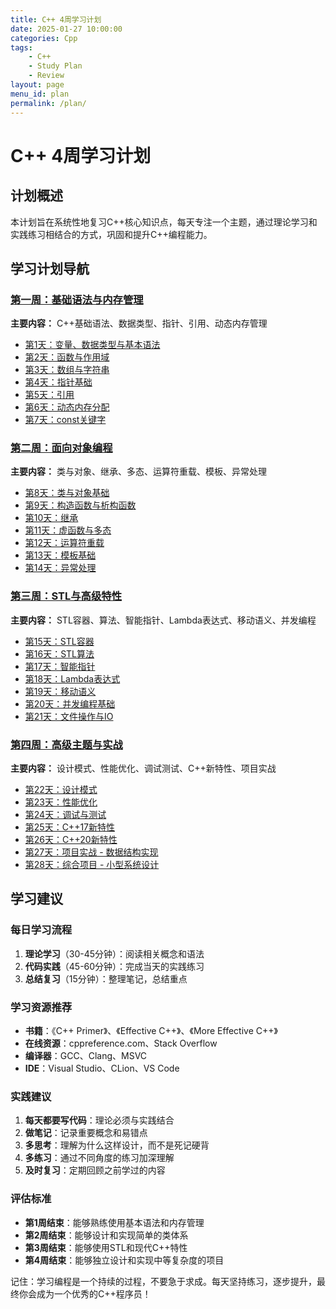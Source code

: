 ```yaml
---
title: C++ 4周学习计划
date: 2025-01-27 10:00:00
categories: Cpp
tags:
    - C++ 
    - Study Plan
    - Review
layout: page
menu_id: plan
permalink: /plan/
---
```


# C++ 4周学习计划

## 计划概述
本计划旨在系统性地复习C++核心知识点，每天专注一个主题，通过理论学习和实践练习相结合的方式，巩固和提升C++编程能力。

## 学习计划导航

### [第一周：基础语法与内存管理](/plan/week1/)
**主要内容：** C++基础语法、数据类型、指针、引用、动态内存管理
- [第1天：变量、数据类型与基本语法](/plan/week1/day1/)
- [第2天：函数与作用域](/plan/week1/day2/)
- [第3天：数组与字符串](/plan/week1/day3/)
- [第4天：指针基础](/plan/week1/day4/)
- [第5天：引用](/plan/week1/day5/)
- [第6天：动态内存分配](/plan/week1/day6/)
- [第7天：const关键字](/plan/week1/day7/)

### [第二周：面向对象编程](/plan/week2/)
**主要内容：** 类与对象、继承、多态、运算符重载、模板、异常处理
- [第8天：类与对象基础](/plan/week2/day8/)
- [第9天：构造函数与析构函数](/plan/week2/day9/)
- [第10天：继承](/plan/week2/day10/)
- [第11天：虚函数与多态](/plan/week2/day11/)
- [第12天：运算符重载](/plan/week2/day12/)
- [第13天：模板基础](/plan/week2/day13/)
- [第14天：异常处理](/plan/week2/day14/)

### [第三周：STL与高级特性](/plan/week3/)
**主要内容：** STL容器、算法、智能指针、Lambda表达式、移动语义、并发编程
- [第15天：STL容器](/plan/week3/day15/)
- [第16天：STL算法](/plan/week3/day16/)
- [第17天：智能指针](/plan/week3/day17/)
- [第18天：Lambda表达式](/plan/week3/day18/)
- [第19天：移动语义](/plan/week3/day19/)
- [第20天：并发编程基础](/plan/week3/day20/)
- [第21天：文件操作与IO](/plan/week3/day21/)

### [第四周：高级主题与实战](/plan/week4/)
**主要内容：** 设计模式、性能优化、调试测试、C++新特性、项目实战
- [第22天：设计模式](/plan/week4/day22/)
- [第23天：性能优化](/plan/week4/day23/)
- [第24天：调试与测试](/plan/week4/day24/)
- [第25天：C++17新特性](/plan/week4/day25/)
- [第26天：C++20新特性](/plan/week4/day26/)
- [第27天：项目实战 - 数据结构实现](/plan/week4/day27/)
- [第28天：综合项目 - 小型系统设计](/plan/week4/day28/)

## 学习建议

### 每日学习流程
1. **理论学习**（30-45分钟）：阅读相关概念和语法
2. **代码实践**（45-60分钟）：完成当天的实践练习
3. **总结复习**（15分钟）：整理笔记，总结重点

### 学习资源推荐
- **书籍**：《C++ Primer》、《Effective C++》、《More Effective C++》
- **在线资源**：cppreference.com、Stack Overflow
- **编译器**：GCC、Clang、MSVC
- **IDE**：Visual Studio、CLion、VS Code

### 实践建议
1. **每天都要写代码**：理论必须与实践结合
2. **做笔记**：记录重要概念和易错点
3. **多思考**：理解为什么这样设计，而不是死记硬背
4. **多练习**：通过不同角度的练习加深理解
5. **及时复习**：定期回顾之前学过的内容

### 评估标准
- **第1周结束**：能够熟练使用基本语法和内存管理
- **第2周结束**：能够设计和实现简单的类体系
- **第3周结束**：能够使用STL和现代C++特性
- **第4周结束**：能够独立设计和实现中等复杂度的项目

记住：学习编程是一个持续的过程，不要急于求成。每天坚持练习，逐步提升，最终你会成为一个优秀的C++程序员！
